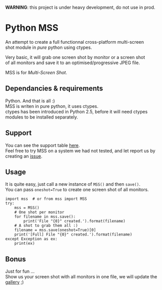 **WARNING**: this project is under heavy development, do not use in prod.

Python MSS
===

An attempt to create a full functionnal cross-platform multi-screen  
shot module in _pure_ python using ctypes.

Very basic, it will grab one screen shot by monitor or a screen shot  
of all monitors and save it to an optimised/progressive JPEG file.

MSS is for *Multi-Screen Shot*.

Dependancies & requirements
---

Python. And that is all :)  
MSS is writen in pure python, it uses ctypes.  
ctypes has been introduced in Python 2.5, before it will need ctypes modules to be installed separately.

Support
---

You can see the support table [here](https://tiger-222.fr/tout/python-mss/support.html).  
Feel free to try MSS on a system we had not tested, and let report us by creating an [issue](https://github.com/BoboTiG/python-mss/issues).

Usage
---

It is quite easy, just call a new instance of `MSS()` and then `save()`.  
You can pass `oneshot=True` to create one screen shot of all monitors.

    import mss  # or from mss import MSS
    try:
        mss = MSS()
        # One shot per monitor
        for filename in mss.save():
            print('File "{0}" created.').format(filename)
        # A shot to grab them all :)
        filename = mss.save(oneshot=True)[0]
        print('[Full] File "{0}" created.').format(filename)
    except Exception as ex:
        print(ex)

Bonus
---

Just for fun ...  
Show us your screen shot with all monitors in one file, we will update the [gallery](https://tiger-222.fr/tout/python-mss/galerie/) ;)


